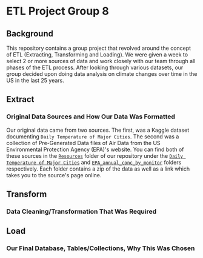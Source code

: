 # ETL Project Group 8

## Background
This repository contains a group project that revolved around the concept of ETL (Extracting, Transforming and Loading). We were given a week to select 2 or more sources of data and work closely with our team through all phases of the ETL process. After looking through various datasets, our group decided upon doing data analysis on climate changes over time in the US in the last 25 years. 

## Extract
### Original Data Sources and How Our Data Was Formatted
Our original data came from two sources. The first, was a Kaggle dataset documenting `Daily Temperature of Major Cities`. The second was a collection of Pre-Generated Data files of Air Data from the US Environmental Protection Agency (EPA)'s website. You can find both of these sources in the [`Resources`](Resources) folder of our repository under the [`Daily Temperature of Major Cities`](Resources/Daily-Temperature-of-Major-Cities) and [`EPA_annual_conc_by_monitor`](Resources/EPA_annual_conc_by_monitor) folders respectively. Each folder contains a zip of the data as well as a link which takes you to the source's page online. 

## Transform
### Data Cleaning/Transformation That Was Required

## Load
### Our Final Database, Tables/Collections, Why This Was Chosen